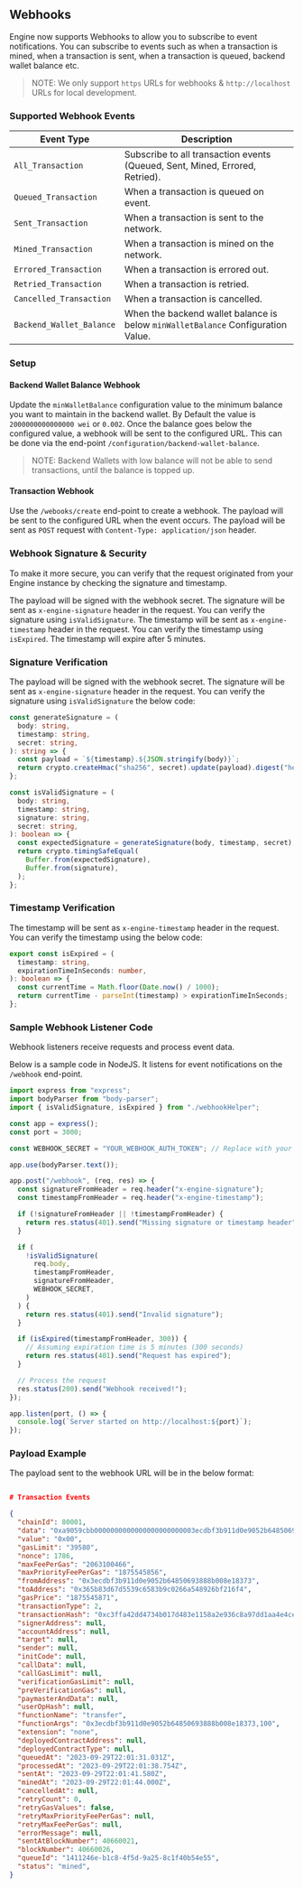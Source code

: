 ## Webhooks

Engine now supports Webhooks to allow you to subscribe to event notifications. You can subscribe to events such as when a transaction is mined, when a transaction is sent, when a transaction is queued, backend wallet balance etc.

> NOTE: We only support `https` URLs for webhooks & `http://localhost` URLs for local development.

### Supported Webhook Events

| Event Type               | Description                                                                      |
| ------------------------ | -------------------------------------------------------------------------------- |
| `All_Transaction`        | Subscribe to all transaction events (Queued, Sent, Mined, Errored, Retried).     |
| `Queued_Transaction`     | When a transaction is queued on event.                                           |
| `Sent_Transaction`       | When a transaction is sent to the network.                                       |
| `Mined_Transaction`      | When a transaction is mined on the network.                                      |
| `Errored_Transaction`    | When a transaction is errored out.                                               |
| `Retried_Transaction`    | When a transaction is retried.                                                   |
| `Cancelled_Transaction`  | When a transaction is cancelled.                                                 |
| `Backend_Wallet_Balance` | When the backend wallet balance is below `minWalletBalance` Configuration Value. |

### Setup

#### Backend Wallet Balance Webhook

Update the `minWalletBalance` configuration value to the minimum balance you want to maintain in the backend wallet. By Default the value is `2000000000000000 wei` or `0.002`. Once the balance goes below the configured value, a webhook will be sent to the configured URL. This can be done via the end-point `/configuration/backend-wallet-balance`.

> NOTE: Backend Wallets with low balance will not be able to send transactions, until the balance is topped up.

#### Transaction Webhook

Use the `/webooks/create` end-point to create a webhook. The payload will be sent to the configured URL when the event occurs. The payload will be sent as `POST` request with `Content-Type: application/json` header.

### Webhook Signature & Security

To make it more secure, you can verify that the request originated from your Engine instance by checking the signature and timestamp.

The payload will be signed with the webhook secret. The signature will be sent as `x-engine-signature` header in the request. You can verify the signature using `isValidSignature`. The timestamp will be sent as `x-engine-timestamp` header in the request. You can verify the timestamp using `isExpired`. The timestamp will expire after 5 minutes.

### Signature Verification

The payload will be signed with the webhook secret. The signature will be sent as `x-engine-signature` header in the request. You can verify the signature using `isValidSignature` the below code:

```ts
const generateSignature = (
  body: string,
  timestamp: string,
  secret: string,
): string => {
  const payload = `${timestamp}.${JSON.stringify(body)}`;
  return crypto.createHmac("sha256", secret).update(payload).digest("hex");
};

const isValidSignature = (
  body: string,
  timestamp: string,
  signature: string,
  secret: string,
): boolean => {
  const expectedSignature = generateSignature(body, timestamp, secret);
  return crypto.timingSafeEqual(
    Buffer.from(expectedSignature),
    Buffer.from(signature),
  );
};
```

### Timestamp Verification

The timestamp will be sent as `x-engine-timestamp` header in the request. You can verify the timestamp using the below code:

```ts
export const isExpired = (
  timestamp: string,
  expirationTimeInSeconds: number,
): boolean => {
  const currentTime = Math.floor(Date.now() / 1000);
  return currentTime - parseInt(timestamp) > expirationTimeInSeconds;
};
```

### Sample Webhook Listener Code

Webhook listeners receive requests and process event data.

Below is a sample code in NodeJS. It listens for event notifications on the `/webhook` end-point.

```ts
import express from "express";
import bodyParser from "body-parser";
import { isValidSignature, isExpired } from "./webhookHelper";

const app = express();
const port = 3000;

const WEBHOOK_SECRET = "YOUR_WEBHOOK_AUTH_TOKEN"; // Replace with your secret

app.use(bodyParser.text());

app.post("/webhook", (req, res) => {
  const signatureFromHeader = req.header("x-engine-signature");
  const timestampFromHeader = req.header("x-engine-timestamp");

  if (!signatureFromHeader || !timestampFromHeader) {
    return res.status(401).send("Missing signature or timestamp header");
  }

  if (
    !isValidSignature(
      req.body,
      timestampFromHeader,
      signatureFromHeader,
      WEBHOOK_SECRET,
    )
  ) {
    return res.status(401).send("Invalid signature");
  }

  if (isExpired(timestampFromHeader, 300)) {
    // Assuming expiration time is 5 minutes (300 seconds)
    return res.status(401).send("Request has expired");
  }

  // Process the request
  res.status(200).send("Webhook received!");
});

app.listen(port, () => {
  console.log(`Server started on http://localhost:${port}`);
});
```

### Payload Example

The payload sent to the webhook URL will be in the below format:

```json

# Transaction Events

{
  "chainId": 80001,
  "data": "0xa9059cbb0000000000000000000000003ecdbf3b911d0e9052b64850693888b008e183730000000000000000000000000000000000000000000000000000000000000064",
  "value": "0x00",
  "gasLimit": "39580",
  "nonce": 1786,
  "maxFeePerGas": "2063100466",
  "maxPriorityFeePerGas": "1875545856",
  "fromAddress": "0x3ecdbf3b911d0e9052b64850693888b008e18373",
  "toAddress": "0x365b83d67d5539c6583b9c0266a548926bf216f4",
  "gasPrice": "1875545871",
  "transactionType": 2,
  "transactionHash": "0xc3ffa42dd4734b017d483e1158a2e936c8a97dd1aa4e4ce11df80ac8e81d2c7e",
  "signerAddress": null,
  "accountAddress": null,
  "target": null,
  "sender": null,
  "initCode": null,
  "callData": null,
  "callGasLimit": null,
  "verificationGasLimit": null,
  "preVerificationGas": null,
  "paymasterAndData": null,
  "userOpHash": null,
  "functionName": "transfer",
  "functionArgs": "0x3ecdbf3b911d0e9052b64850693888b008e18373,100",
  "extension": "none",
  "deployedContractAddress": null,
  "deployedContractType": null,
  "queuedAt": "2023-09-29T22:01:31.031Z",
  "processedAt": "2023-09-29T22:01:38.754Z",
  "sentAt": "2023-09-29T22:01:41.580Z",
  "minedAt": "2023-09-29T22:01:44.000Z",
  "cancelledAt": null,
  "retryCount": 0,
  "retryGasValues": false,
  "retryMaxPriorityFeePerGas": null,
  "retryMaxFeePerGas": null,
  "errorMessage": null,
  "sentAtBlockNumber": 40660021,
  "blockNumber": 40660026,
  "queueId": "1411246e-b1c8-4f5d-9a25-8c1f40b54e55",
  "status": "mined",
}
```
